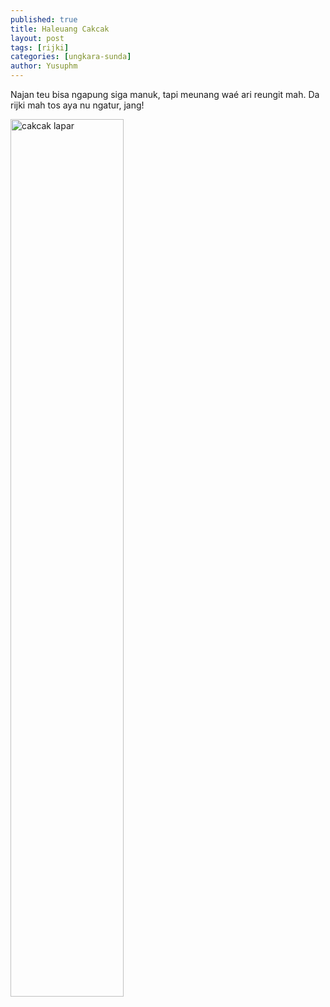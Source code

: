 ```yaml
---
published: true
title: Haleuang Cakcak
layout: post
tags: [rijki]
categories: [ungkara-sunda]
author: Yusuphm
---
```

Najan teu bisa ngapung siga manuk, tapi meunang waé ari reungit mah.
Da rijki mah tos aya nu ngatur, jang!

<img width="60%" alt="cakcak lapar" src="http://cakcak.yn.lt/cakcak.jpg" title="cakcak lapar">
